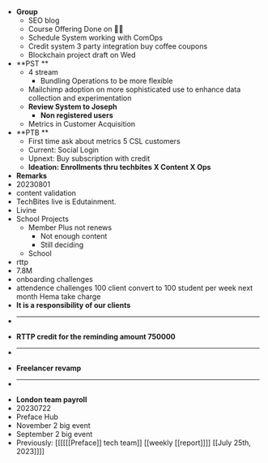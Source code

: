 - **Group**
    - SEO blog
    - Course Offering Done on 👍🏻
    - Schedule System working with ComOps
    - Credit system 3 party integration buy coffee coupons
    - Blockchain project draft on Wed
- **PST **
    - 4 stream
        - Bundling Operations to be more flexible
    - Mailchimp adoption on more sophisticated use to enhance data collection and experimentation
    - **Review System to Joseph**
        - **Non registered users**
    - Metrics in Customer Acquisition
- **PTB **
    - First time ask about metrics 5 CSL customers
    - Current: Social Login
    - Upnext: Buy subscription with credit
    - **Ideation: Enrollments thru techbites X Content X Ops**
- **Remarks**
- 20230801
- content validation
- TechBites live is Edutainment.
- Livine
- School Projects
    - Member Plus not renews
        - Not enough content
        - Still deciding
    - School
- rttp
- 7.8M
- onboarding challenges
- attendence challenges 100 client convert to 100 student per week next month Hema take charge
- __It is a responsibility of our clients__
- ____
- __RTTP credit for the reminding amount 750000__
- ____
- __Freelancer revamp__
- ____
- __London team payroll__
- 20230722
- Preface Hub
- November 2 big event
- September 2 big event
- Previously: [[[[[[Preface]] tech team]] [[weekly [[report]]]] [[July 25th, 2023]]]]
